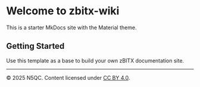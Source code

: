 # Welcome to zbitx-wiki

This is a starter MkDocs site with the Material theme.

## Getting Started

Use this template as a base to build your own zBITX documentation site.

---

© 2025 N5QC. Content licensed under [CC BY 4.0](https://creativecommons.org/licenses/by/4.0/).
